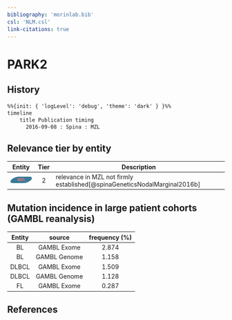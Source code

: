 ```yaml
---
bibliography: 'morinlab.bib'
csl: 'NLM.csl'
link-citations: true
---
```


# PARK2

## History

```mermaid
%%{init: { 'logLevel': 'debug', 'theme': 'dark' } }%%
timeline
    title Publication timing
      2016-09-08 : Spina : MZL
```


## Relevance tier by entity

|Entity|Tier|Description|
|:------:|:----:|--------------------------------------|
|![MZL](images/icons/MZL_tier2.png)|2|relevance in MZL not firmly established[@spinaGeneticsNodalMarginal2016b]|


## Mutation incidence in large patient cohorts (GAMBL reanalysis)

|Entity|source |frequency (%)|
|:------:|:----:|:----:|
|BL|GAMBL Exome |2.874 |
|BL|GAMBL Genome |1.158 |
|DLBCL|GAMBL Exome |1.509 |
|DLBCL|GAMBL Genome |1.128 |
|FL|GAMBL Exome |0.287 |


## References


